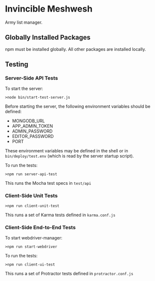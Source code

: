 # Invincible Meshwesh

Army list manager.

## Globally Installed Packages

npm must be installed globally. All other packages are installed locally.

## Testing

### Server-Side API Tests

To start the server:

    >node bin/start-test-server.js

Before starting the server, the following environment variables should be defined:

* MONGODB_URL
* APP_ADMIN_TOKEN
* ADMIN_PASSWORD
* EDITOR_PASSWORD
* PORT

These environment variables may be defined in the shell or in `bin/deploy/test.env` (which is read by the server startup script).

To run the tests:

    >npm run server-api-test

This runs the Mocha test specs in `test/api`

### Client-Side Unit Tests

    >npm run client-unit-test
    
This runs a set of Karma tests defined in `karma.conf.js`

### Client-Side End-to-End Tests

To start webdriver-manager:

    >npm run start-webdriver
    
To run the tests:

    >npm run client-ui-test

This runs a set of Protractor tests defined in `protractor.conf.js`
